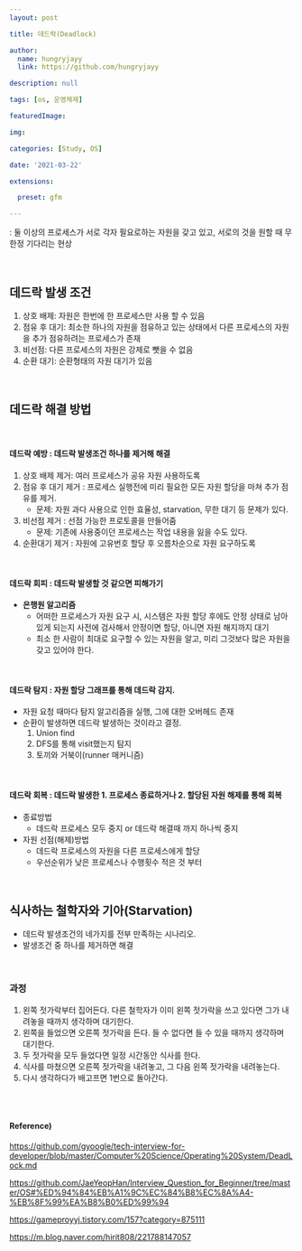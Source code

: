 ```yaml
---
layout: post

title: 데드락(Deadlock)

author: 
  name: hungryjayy
  link: https://github.com/hungryjayy

description: null

tags: [os, 운영체제]

featuredImage: 

img: 

categories: [Study, OS]

date: '2021-03-22'

extensions:

  preset: gfm

---
```


: 둘 이상의 프로세스가 서로 각자 필요로하는 자원을 갖고 있고, 서로의 것을 원할 때 무한정 기다리는 현상

<br>

## 데드락 발생 조건

1. 상호 배제: 자원은 한번에 한 프로세스만 사용 할 수 있음
2. 점유 후 대기: 최소한 하나의 자원을 점유하고 있는 상태에서 다른 프로세스의 자원을 추가 점유하려는 프로세스가 존재
3. 비선점: 다른 프로세스의 자원은 강제로 뺏을 수 없음
4. 순환 대기: 순환형태의 자원 대기가 있음

<br>

## 데드락 해결 방법

<br>

#### 데드락 예방 : 데드락 발생조건 하나를 제거해 해결

1. 상호 배제 제거: 여러 프로세스가 공유 자원 사용하도록
2. 점유 후 대기 제거 : 프로세스 실행전에 미리 필요한 모든 자원 할당을 마쳐 추가 점유를 제거.
   * 문제: 자원 과다 사용으로 인한 효율성, starvation, 무한 대기 등 문제가 있다.
3. 비선점 제거 : 선점 가능한 프로토콜을 만들어줌
   * 문제: 기존에 사용중이던 프로세스는 작업 내용을 잃을 수도 있다. 
4. 순환대기 제거 : 자원에 고유번호 할당 후 오름차순으로 자원 요구하도록

<br>

#### 데드락 회피 : 데드락 발생할 것 같으면 피해가기

* **은행원 알고리즘**
  * 어떠한 프로세스가 자원 요구 시, 시스템은 자원 할당 후에도 안정 상태로 남아있게 되는지 사전에 검사해서 안정이면 할당, 아니면 자원 해지까지 대기
  * 최소 한 사람이 최대로 요구할 수 있는 자원을 알고, 미리 그것보다 많은 자원을 갖고 있어야 한다.

<br>

#### 데드락 탐지 : 자원 할당 그래프를 통해 데드락 감지.

* 자원 요청 때마다 탐지 알고리즘을 실행, 그에 대한 오버헤드 존재
* 순환이 발생하면 데드락 발생하는 것이라고 결정.
  1. Union find
  2. DFS를 통해 visit했는지 탐지
  3. 토끼와 거북이(runner 매커니즘)

<br>

#### 데드락 회복 : 데드락 발생한 1. 프로세스 종료하거나 2. 할당된 자원 해제를 통해 회복

* 종료방법
  * 데드락 프로세스 모두 중지 or 데드락 해결때 까지 하나씩 중지
* 자원 선점(해제)방법
  * 데드락 프로세스의 자원을 다른 프로세스에게 할당
  * 우선순위가 낮은 프로세스나 수행횟수 적은 것 부터

<br>

## 식사하는 철학자와 기아(Starvation)

* 데드락 발생조건의 네가지를 전부 만족하는 시나리오.
* 발생조건 중 하나를 제거하면 해결

<br>

### 과정

1. 왼쪽 젓가락부터 집어든다. 다른 철학자가 이미 왼쪽 젓가락을 쓰고 있다면 그가 내려놓을 때까지 생각하며 대기한다.
2. 왼쪽을 들었으면 오른쪽 젓가락을 든다. 들 수 없다면 들 수 있을 때까지 생각하며 대기한다.
3. 두 젓가락을 모두 들었다면 일정 시간동안 식사를 한다.
4. 식사를 마쳤으면 오른쪽 젓가락을 내려놓고, 그 다음 왼쪽 젓가락을 내려놓는다.
5. 다시 생각하다가 배고프면 1번으로 돌아간다.

<br><br>

#### Reference)

https://github.com/gyoogle/tech-interview-for-developer/blob/master/Computer%20Science/Operating%20System/DeadLock.md

https://github.com/JaeYeopHan/Interview_Question_for_Beginner/tree/master/OS#%ED%94%84%EB%A1%9C%EC%84%B8%EC%8A%A4-%EB%8F%99%EA%B8%B0%ED%99%94

https://gameproyyj.tistory.com/157?category=875111

https://m.blog.naver.com/hirit808/221788147057
